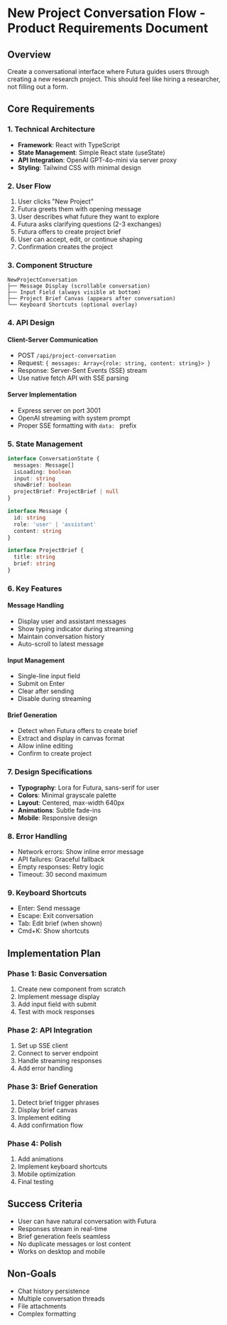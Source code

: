 # New Project Conversation Flow - Product Requirements Document

## Overview
Create a conversational interface where Futura guides users through creating a new research project. This should feel like hiring a researcher, not filling out a form.

## Core Requirements

### 1. Technical Architecture
- **Framework**: React with TypeScript
- **State Management**: Simple React state (useState)
- **API Integration**: OpenAI GPT-4o-mini via server proxy
- **Styling**: Tailwind CSS with minimal design

### 2. User Flow
1. User clicks "New Project" 
2. Futura greets them with opening message
3. User describes what future they want to explore
4. Futura asks clarifying questions (2-3 exchanges)
5. Futura offers to create project brief
6. User can accept, edit, or continue shaping
7. Confirmation creates the project

### 3. Component Structure
```
NewProjectConversation
├── Message Display (scrollable conversation)
├── Input Field (always visible at bottom)
├── Project Brief Canvas (appears after conversation)
└── Keyboard Shortcuts (optional overlay)
```

### 4. API Design

#### Client-Server Communication
- POST `/api/project-conversation`
- Request: `{ messages: Array<{role: string, content: string}> }`
- Response: Server-Sent Events (SSE) stream
- Use native fetch API with SSE parsing

#### Server Implementation
- Express server on port 3001
- OpenAI streaming with system prompt
- Proper SSE formatting with `data: ` prefix

### 5. State Management
```typescript
interface ConversationState {
  messages: Message[]
  isLoading: boolean
  input: string
  showBrief: boolean
  projectBrief: ProjectBrief | null
}

interface Message {
  id: string
  role: 'user' | 'assistant'
  content: string
}

interface ProjectBrief {
  title: string
  brief: string
}
```

### 6. Key Features

#### Message Handling
- Display user and assistant messages
- Show typing indicator during streaming
- Maintain conversation history
- Auto-scroll to latest message

#### Input Management
- Single-line input field
- Submit on Enter
- Clear after sending
- Disable during streaming

#### Brief Generation
- Detect when Futura offers to create brief
- Extract and display in canvas format
- Allow inline editing
- Confirm to create project

### 7. Design Specifications
- **Typography**: Lora for Futura, sans-serif for user
- **Colors**: Minimal grayscale palette
- **Layout**: Centered, max-width 640px
- **Animations**: Subtle fade-ins
- **Mobile**: Responsive design

### 8. Error Handling
- Network errors: Show inline error message
- API failures: Graceful fallback
- Empty responses: Retry logic
- Timeout: 30 second maximum

### 9. Keyboard Shortcuts
- Enter: Send message
- Escape: Exit conversation
- Tab: Edit brief (when shown)
- Cmd+K: Show shortcuts

## Implementation Plan

### Phase 1: Basic Conversation
1. Create new component from scratch
2. Implement message display
3. Add input field with submit
4. Test with mock responses

### Phase 2: API Integration
1. Set up SSE client
2. Connect to server endpoint
3. Handle streaming responses
4. Add error handling

### Phase 3: Brief Generation
1. Detect brief trigger phrases
2. Display brief canvas
3. Implement editing
4. Add confirmation flow

### Phase 4: Polish
1. Add animations
2. Implement keyboard shortcuts
3. Mobile optimization
4. Final testing

## Success Criteria
- User can have natural conversation with Futura
- Responses stream in real-time
- Brief generation feels seamless
- No duplicate messages or lost content
- Works on desktop and mobile

## Non-Goals
- Chat history persistence
- Multiple conversation threads
- File attachments
- Complex formatting